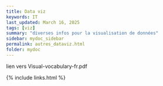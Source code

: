 ```yaml
---
title: Data viz
keywords: IT
last_updated: March 16, 2025
tags: [viz]
summary: "diverses infos pour la visualisation de données"
sidebar: mydoc_sidebar
permalink: autres_dataviz.html
folder: mydoc
---
```



lien vers Visual-vocabulary-fr.pdf



{% include links.html %}
